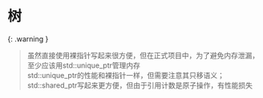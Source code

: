 # 树

{: .warning }
> 虽然直接使用裸指针写起来很方便，但在正式项目中，为了避免内存泄漏，至少应该用std::unique_ptr管理内存  
> std::unique_ptr的性能和裸指针一样，但需要注意其只移语义；std::shared_ptr写起来更方便，但由于引用计数是原子操作，有性能损失